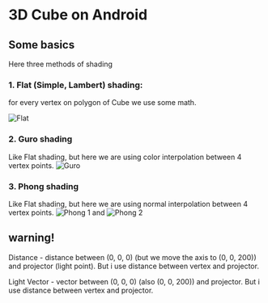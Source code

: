 # 3D Cube on Android #

## Some basics ##
Here three methods of shading
### 1. Flat (Simple, Lambert) shading: ###

for every vertex on polygon of Cube we use some math.

![Flat](https://user-images.githubusercontent.com/17519552/36176861-0dc04f0e-1125-11e8-9c52-6dd51dd1a59f.jpg)
### 2. Guro shading ###

Like Flat shading, but here we are using color interpolation between 4 vertex points.
![Guro](https://user-images.githubusercontent.com/17519552/36176865-0f832712-1125-11e8-9376-ea8587232b11.jpg)
### 3. Phong shading ###

Like Flat shading, but here we are using normal interpolation between 4 vertex points.
![Phong 1](https://user-images.githubusercontent.com/17519552/36176871-1096674a-1125-11e8-9e0a-f855b298098f.jpg)
and
![Phong 2](https://user-images.githubusercontent.com/17519552/36176872-115c11ac-1125-11e8-9448-3687260fcb7d.jpg)


## warning! ## 
Distance - distance between (0, 0, 0) (but we move the axis to (0, 0, 200)) and projector (light point). But i use distance between 
vertex and projector.

Light Vector - vector between (0, 0, 0) (also (0, 0, 200)) and projector. But i use distance between vertex and projector.
